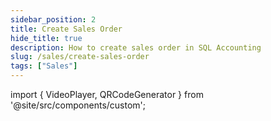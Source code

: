 ```yaml
---
sidebar_position: 2
title: Create Sales Order
hide_title: true
description: How to create sales order in SQL Accounting
slug: /sales/create-sales-order
tags: ["Sales"]
---
```


import { VideoPlayer, QRCodeGenerator } from '@site/src/components/custom';
 
<QRCodeGenerator url="https://www.youtube.com/embed/CXBhlbV6a0o?autoplay=1" />

<VideoPlayer 
  videoId="CXBhlbV6a0o" 
  title="Sales Order" 
/>
 
